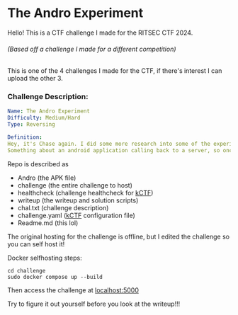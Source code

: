 # The Andro Experiment

Hello! This is a CTF challenge I made for the RITSEC CTF 2024. 

###### (Based off a challenge I made for a different competition)

This is one of the 4 challenges I made for the CTF, if there's interest I can upload the other 3.

### Challenge Description:
```yml
Name: The Andro Experiment
Difficulty: Medium/Hard
Type: Reversing

Definition:
Hey, it's Chase again. I did some more research into some of the experiments Anthony was doing and found this(http://the-andro-experiment.ctf.ritsec.club) website.
Something about an android application calling back to a server, so once again see if there is any information on the server about him?
```

Repo is described as

- Andro (the APK file)
- challenge (the entire challenge to host)
- healthcheck (challenge healthcheck for [kCTF](https://google.github.io/kctf/))
- writeup (the writeup and solution scripts)
- chal.txt (challenge description)
- challenge.yaml ([kCTF](https://google.github.io/kctf/) configuration file)
- Readme.md (this lol)

The original hosting for the challenge is offline, but I edited the challenge so you can self host it! 

Docker selfhosting steps:

```shell
cd challenge
sudo docker compose up --build
```

Then access the challenge at [localhost:5000](https:127.0.0.1:5000)

Try to figure it out yourself before you look at the writeup!!!
